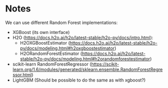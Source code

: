 # Notes

We can use different Random Forest implementations:

- XGBoost (its own interface)
- H2O (https://docs.h2o.ai/h2o/latest-stable/h2o-py/docs/intro.html):
  - H2OXGBoostEstimator (https://docs.h2o.ai/h2o/latest-stable/h2o-py/docs/modeling.html#h2oxgboostestimator)
  - H2ORandomForestEstimator (https://docs.h2o.ai/h2o/latest-stable/h2o-py/docs/modeling.html#h2orandomforestestimator)
- scikit-learn RandomForestRegressor (https://scikit-learn.org/1.6/modules/generated/sklearn.ensemble.RandomForestRegressor.html)
- LightGBM (Should be possible to do the same as with xgboost?)



